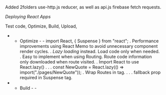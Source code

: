 Added 2folders use-http.js reducer, as well as api.js firebase fetch requests.

_Deploying React Apps_

Test code,
Optimize,
Build,
Upload,

- - Optimize - -
    import React, { Suspense } from "react";
    . Performance improvements using React Memo to avoid unnecessary component render cycles.
    . _Lazy loading_ instead. Load code only when needed.
    . Easy to implement when using Routing. Route code information only downloaded when route visited.
    . Import React to use React.lazy()
    . . . const NewQuote = React.lazy(() => import("./pages/NewQuote"));
    . Wrap Routes in <Suspense> tag.
    . . . fallback prop required in Suspense tag.

- - Build - -
